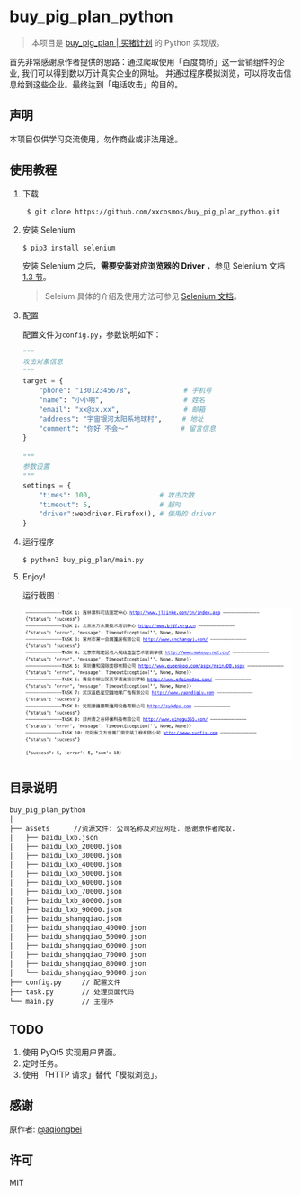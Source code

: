 # buy_pig_plan_python
>本项目是 [buy_pig_plan | 买猪计划](https://github.com/aqiongbei/buy_pig_plan) 的 Python 实现版。

首先非常感谢原作者提供的思路：通过爬取使用「百度商桥」这一营销组件的企业,
我们可以得到数以万计真实企业的网址。
并通过程序模拟浏览，可以将攻击信息给到这些企业。最终达到「电话攻击」的目的。
## 声明
本项目仅供学习交流使用，勿作商业或非法用途。
## 使用教程
1. 下载
    ```shell script
     $ git clone https://github.com/xxcosmos/buy_pig_plan_python.git
    ```
2. 安装 Selenium
   ```shell script
   $ pip3 install selenium
   ```
   安装 Selenium 之后，**需要安装对应浏览器的 Driver** ，参见 Selenium 文档 [1.3 节](https://selenium-python.readthedocs.io/installation.html#drivers)。 
    >Seleium 具体的介绍及使用方法可参见 [Selenium 文档](https://selenium-python.readthedocs.io)。

3. 配置

    配置文件为`config.py`，参数说明如下：
   ```python
   """
   攻击对象信息
   """ 
   target = { 
       "phone": "13012345678",             # 手机号
       "name": "小小明",                    # 姓名
       "email": "xx@xx.xx",                # 邮箱
       "address": "宇宙银河太阳系地球村",     # 地址
       "comment": "你好 不会～"             # 留言信息
   }
   
   """
   参数设置
   """
   settings = {
       "times": 100,                 # 攻击次数
       "timeout": 5,                 # 超时
       "driver":webdriver.Firefox(), # 使用的 driver
   }
   ```

4. 运行程序
    ```shell script
    $ python3 buy_pig_plan/main.py
    ```
5. Enjoy!

    运行截图：
    
    ![运行截图](result.png)

## 目录说明
```shell script
buy_pig_plan_python
│  
├── assets      //资源文件: 公司名称及对应网址. 感谢原作者爬取.
│   ├── baidu_lxb.json
│   ├── baidu_lxb_20000.json
│   ├── baidu_lxb_30000.json
│   ├── baidu_lxb_40000.json
│   ├── baidu_lxb_50000.json
│   ├── baidu_lxb_60000.json
│   ├── baidu_lxb_70000.json
│   ├── baidu_lxb_80000.json
│   ├── baidu_lxb_90000.json
│   ├── baidu_shangqiao.json
│   ├── baidu_shangqiao_40000.json
│   ├── baidu_shangqiao_50000.json
│   ├── baidu_shangqiao_60000.json
│   ├── baidu_shangqiao_70000.json
│   ├── baidu_shangqiao_80000.json
│   └── baidu_shangqiao_90000.json
├── config.py     // 配置文件
├── task.py       // 处理页面代码
└── main.py       // 主程序
```
## TODO
1. 使用 PyQt5 实现用户界面。
2. 定时任务。
3. 使用 「HTTP 请求」替代「模拟浏览」。
## 感谢
原作者: [@aqiongbei](https://github.com/aqiongbei)
## 许可
MIT
